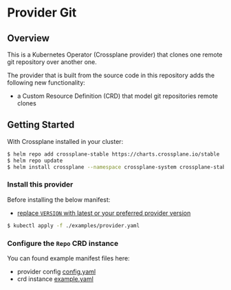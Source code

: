 # Provider Git

## Overview

This is a Kubernetes Operator (Crossplane provider) that clones one remote git repository over another one.

The provider that is built from the source code in this repository adds the following new functionality:

- a Custom Resource Definition (CRD) that model git repositories remote clones

## Getting Started

With Crossplane installed in your cluster:

```sh
$ helm repo add crossplane-stable https://charts.crossplane.io/stable
$ helm repo update
$ helm install crossplane --namespace crossplane-system crossplane-stable/crossplane
```

### Install this provider

Before installing the below manifest:

- [replace `VERSION` with latest or your preferred provider version](./examples/provider.yaml)

```sh
$ kubectl apply -f ./examples/provider.yaml
```

### Configure the `Repo` CRD instance

You can found example manifest files here:

- provider config [config.yaml](./examples/config.yaml)
- crd instance [example.yaml](./examples/example.yaml)
